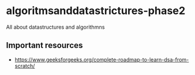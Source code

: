 # algoritmsanddatastrictures-phase2
All about datastructures and algorithmns

## Important resources
- https://www.geeksforgeeks.org/complete-roadmap-to-learn-dsa-from-scratch/
